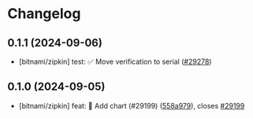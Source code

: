 # Changelog

## 0.1.1 (2024-09-06)

* [bitnami/zipkin] test: :white_check_mark: Move verification to serial ([#29278](https://github.com/bitnami/charts/pull/29278))

## 0.1.0 (2024-09-05)

* [bitnami/zipkin] feat: :tada: Add chart (#29199) ([558a979](https://github.com/bitnami/charts/commit/558a9793173257a72fbbeb16a391ac03a8476208)), closes [#29199](https://github.com/bitnami/charts/issues/29199)
